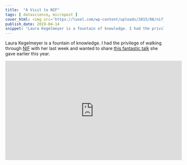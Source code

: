 ```yaml
---
title:  "A Visit to NIF"
tags: [ datascience, micropost ]
cover_html: <img src='https://luxel.com/wp-content/uploads/2015/08/nif_875.jpg'/>
publish_date: 2019-04-14
snippet: "Laura Kegelmeyer is a fountain of knowledge. I had the privilege of walking through NIF with her last week and wanted to share this fantastic talk she gave earlier this year."
---
```

Laura Kegelmeyer is a fountain of knowledge. I had the privilege of walking through [NIF](https://en.m.wikipedia.org/wiki/National_Ignition_Facility) with her last week and wanted to share [this fantastic talk](https://www.youtube.com/watch?v=e5cPUPEnAzM) she gave earlier this year.

<iframe width="560" height="315" src="https://www.youtube.com/embed/e5cPUPEnAzM" loading="lazy" frameborder="0" allow="accelerometer; autoplay; encrypted-media; gyroscope; picture-in-picture" allowfullscreen></iframe>
